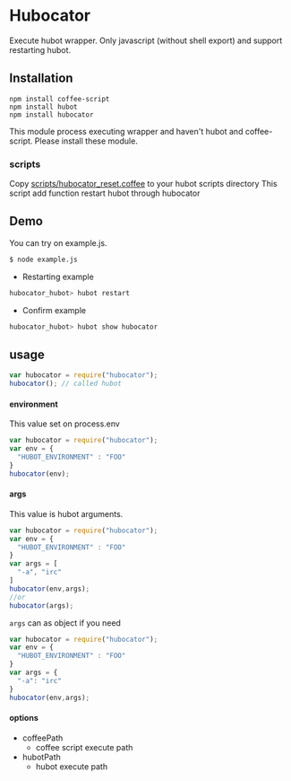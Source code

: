 # Hubocator
Execute hubot wrapper. 
Only javascript (without shell export) and support restarting hubot.

## Installation

```
npm install coffee-script
npm install hubot
npm install hubocator
```
This module process executing wrapper and haven't hubot and coffee-script.
Please install these module.

### scripts
Copy [scripts/hubocator_reset.coffee](https://github.com/suisho/hubocator/blob/master/scripts/hubocator_restart.coffee) to your hubot scripts directory
This script add function restart hubot through hubocator

## Demo
You can try on example.js. 
```sh
$ node example.js
```

- Restarting example
```sh
hubocator_hubot> hubot restart
```

- Confirm example
```sh
hubocator_hubot> hubot show hubocator
```

## usage
```javascript
var hubocator = require("hubocator");
hubocator(); // called hubot
```

#### environment
This value set on process.env
```javascript
var hubocator = require("hubocator");
var env = {
  "HUBOT_ENVIRONMENT" : "FOO"
}
hubocator(env);
```

#### args
This value is hubot arguments.
```javascript
var hubocator = require("hubocator");
var env = {
  "HUBOT_ENVIRONMENT" : "FOO"
}
var args = [
  "-a", "irc"
]
hubocator(env,args);
//or
hubocator(args);
```

`args` can as object if you need
```javascript
var hubocator = require("hubocator");
var env = {
  "HUBOT_ENVIRONMENT" : "FOO"
}
var args = {
  "-a": "irc"
}
hubocator(env,args);

```

#### options
- coffeePath
  - coffee script execute path
- hubotPath
  - hubot execute path

